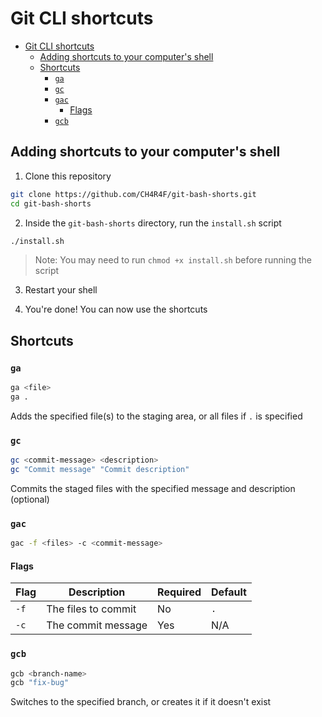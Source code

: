 # Git CLI shortcuts

- [Git CLI shortcuts](#git-cli-shortcuts)
  - [Adding shortcuts to your computer's shell](#adding-shortcuts-to-your-computers-shell)
  - [Shortcuts](#shortcuts)
    - [`ga`](#ga)
    - [`gc`](#gc)
    - [`gac`](#gac)
      - [Flags](#flags)
    - [`gcb`](#gcb)

## Adding shortcuts to your computer's shell

1. Clone this repository

```bash
git clone https://github.com/CH4R4F/git-bash-shorts.git
cd git-bash-shorts
```

2. Inside the `git-bash-shorts` directory, run the `install.sh` script

```bash
./install.sh
```

> Note: You may need to run `chmod +x install.sh` before running the script

3. Restart your shell

4. You're done! You can now use the shortcuts

## Shortcuts

### `ga`

```bash
ga <file>
ga .
```

Adds the specified file(s) to the staging area, or all files if `.` is specified

### `gc`

```bash
gc <commit-message> <description>
gc "Commit message" "Commit description"
```

Commits the staged files with the specified message and description (optional)

### `gac`

```bash
gac -f <files> -c <commit-message>
```

#### Flags

| Flag | Description         | Required | Default |
| ---- | ------------------- | -------- | ------- |
| `-f` | The files to commit | No       | `.`     |
| `-c` | The commit message  | Yes      | N/A     |

### `gcb`

```bash
gcb <branch-name>
gcb "fix-bug"
```

Switches to the specified branch, or creates it if it doesn't exist

